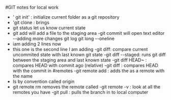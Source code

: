 #GIT notes for local work
- ' git init' : initialize current folder as a git repository
- 'git clone <url> : brings
- git status let us know current state
- git add will add a file to the staging area
-git commit will open text editor
--adding more changes
git log
git long  --oneline
- iam adding 2 lines now
- this one is the second line I am adding
-git diff: compare current uncommited state with last known git state
-git diff --staged: runs git diff between the staging area and last known state
-git diff HEAD~<NUMBER> : compares HEAD with commit <NUMBER> ago (relative)
-git diff <HASH> : compares HEAD with the commit in <HASH>
#remotes
-git remote add <NAME> <URL> : adds the <URL> as a remote with the name <NAME>
- <NAME> Is by convention called origin
- git remote rm <NAme> removes the remote called <NAME>
-git remote -v : look at all the remotes you have
-git pull <WHERE> <WHAT> : pulls the <WHAT> branch in <WHERE> to local computer
